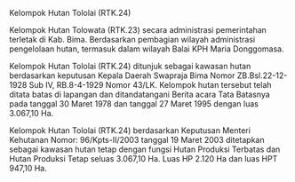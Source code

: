 Kelompok Hutan Tololai (RTK.24)

Kelompok Hutan Tolowata (RTK.23) secara administrasi pemerintahan terletak di Kab. Bima. Berdasarkan pembagian wilayah administrasi pengelolaan hutan, termasuk dalam wilayah Balai KPH Maria Donggomasa.

Kelompok Hutan Tololai (RTK.24) ditunjuk sebagai kawasan hutan berdasarkan keputusan Kepala Daerah Swapraja Bima Nomor ZB.Bsl.22-12-1928 Sub IV, RB.8-4-1929 Nomor 43/LK. Kelompok hutan tersebut telah ditata batas di lapangan dan ditandatangani Berita acara Tata Batasnya pada tanggal 30 Maret 1978 dan tanggal 27 Maret 1995 dengan luas 3.067,10 Ha.

Kelompok Hutan Tololai (RTK.24) berdasarkan Keputusan Menteri Kehutanan Nomor: 96/Kpts-II/2003 tanggal 19 Maret 2003 ditetapkan sebagai kawasan hutan tetap dengan fungsi Hutan Produksi Terbatas dan Hutan Produksi Tetap seluas 3.067,10 Ha. Luas HP 2.120 Ha dan luas HPT 947,10 Ha.